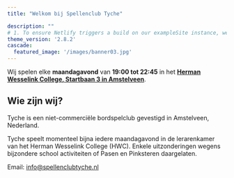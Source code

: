 ```yaml
---
title: "Welkom bij Spellenclub Tyche"

description: ""
# 1. To ensure Netlify triggers a build on our exampleSite instance, we need to change a file in the exampleSite directory.
theme_version: '2.8.2'
cascade:
  featured_image: '/images/banner03.jpg'
---
```


Wij spelen elke **maandagavond** van **19:00 tot 22:45** in het [**Herman Wesselink College, Startbaan 3 in Amstelveen**](https://maps.app.goo.gl/YaJrEpGEwUQzLswk9).

## Wie zijn wij?

Tyche is een niet-commerciële bordspelclub gevestigd in Amstelveen, Nederland.

Tyche speelt momenteel bijna iedere maandagavond in de lerarenkamer van het Herman Wesselink College (HWC). Enkele uitzonderingen wegens bijzondere school activiteiten of Pasen en Pinksteren daargelaten.

Email: [info@spellenclubtyche.nl](mailto:info@spellenclubtyche.nl)
